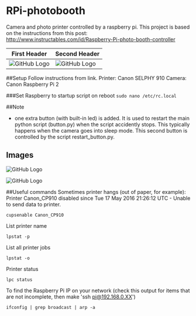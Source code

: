 # RPi-photobooth
Camera and photo printer controlled by a raspberry pi. This project is based on the instructions from this post: http://www.instructables.com/id/Raspberry-Pi-photo-booth-controller



First Header | Second Header
------------ | -------------
![GitHub Logo](/photobooth_front.png) | ![GitHub Logo](/photobooth_back.jpg)

##Setup
Follow instructions from link. 
Printer: Canon SELPHY 910
Camera: Canon
Raspberry Pi 2

###Set Raspberry to startup script on reboot
`sudo nano /etc/rc.local`

##Note
- one extra button (with built-in led) is added. It is used to restart the main python script (button.py) when the script accidently stops. This typically happens when the camera goes into sleep mode. This second button is controlled by the script restart_button.py. 

## Images
![GitHub Logo](/photobooth_front.png)


![GitHub Logo](/photobooth_back.jpg)


##Useful commands
Sometimes printer hangs (out of paper, for example): Printer Canon_CP910 disabled since Tue 17 May 2016 21:26:12 UTC -
	Unable to send data to printer.

`cupsenable Canon_CP910`

List printer name

`lpstat -p`

List all printer jobs

`lpstat -o`

Printer status

`lpc status`

To find the Raspberry Pi IP on your network (check this output for items that are not incomplete, then make 'ssh pi@192.168.0.XX')

`ifconfig | grep broadcast | arp -a`
